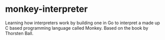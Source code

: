 # monkey-interpreter
Learning how interpreters work by building one in Go to interpret a made up C based programming language called Monkey. Based on the book by Thorsten Ball.
